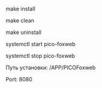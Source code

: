 make install

make clean

make uninstall

systemctl start pico-foxweb

systemctl stop pico-foxweb



Путь установки: /APP/PICOFoxweb

Port: 8080
